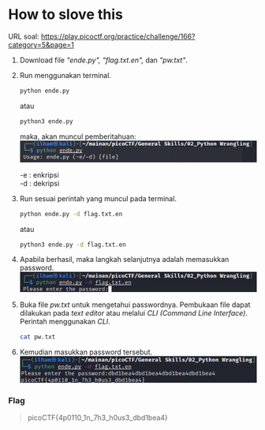 # How to slove this

URL soal: https://play.picoctf.org/practice/challenge/166?category=5&page=1

1. Download file <i>"ende.py", "flag.txt.en",</i> dan <i>"pw.txt"</i>.
2. Run menggunakan terminal.
   ```bash
   python ende.py
   ```
   atau
   ```bash
   python3 ende.py
   ```
   maka, akan muncul pemberitahuan: <br>
   ![1](image/2.png) 

   -e : enkripsi <br>
   -d : dekripsi

3. Run sesuai perintah yang muncul pada terminal.
   ```bash
   python ende.py -d flag.txt.en
   ```
   atau
   ```bash
   python3 ende.py -d flag.txt.en
   ```
4. Apabila berhasil, maka langkah selanjutnya adalah memasukkan password.<br>
   ![2](image/3.png)
5. Buka file *pw.txt* untuk mengetahui passwordnya. Pembukaan file dapat dilakukan pada *text editor* atau melalui *CLI (Command Line Interface)*. <br>
   Perintah menggunakan *CLI*.
   ```bash
   cat pw.txt
   ```
6. Kemudian masukkan password tersebut.<br>
   ![3](image/4.png)

### Flag
>picoCTF{4p0110_1n_7h3_h0us3_dbd1bea4} 
